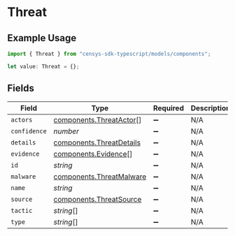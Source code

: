 # Threat

## Example Usage

```typescript
import { Threat } from "censys-sdk-typescript/models/components";

let value: Threat = {};
```

## Fields

| Field                                                                | Type                                                                 | Required                                                             | Description                                                          |
| -------------------------------------------------------------------- | -------------------------------------------------------------------- | -------------------------------------------------------------------- | -------------------------------------------------------------------- |
| `actors`                                                             | [components.ThreatActor](../../models/components/threatactor.md)[]   | :heavy_minus_sign:                                                   | N/A                                                                  |
| `confidence`                                                         | *number*                                                             | :heavy_minus_sign:                                                   | N/A                                                                  |
| `details`                                                            | [components.ThreatDetails](../../models/components/threatdetails.md) | :heavy_minus_sign:                                                   | N/A                                                                  |
| `evidence`                                                           | [components.Evidence](../../models/components/evidence.md)[]         | :heavy_minus_sign:                                                   | N/A                                                                  |
| `id`                                                                 | *string*                                                             | :heavy_minus_sign:                                                   | N/A                                                                  |
| `malware`                                                            | [components.ThreatMalware](../../models/components/threatmalware.md) | :heavy_minus_sign:                                                   | N/A                                                                  |
| `name`                                                               | *string*                                                             | :heavy_minus_sign:                                                   | N/A                                                                  |
| `source`                                                             | [components.ThreatSource](../../models/components/threatsource.md)   | :heavy_minus_sign:                                                   | N/A                                                                  |
| `tactic`                                                             | *string*[]                                                           | :heavy_minus_sign:                                                   | N/A                                                                  |
| `type`                                                               | *string*[]                                                           | :heavy_minus_sign:                                                   | N/A                                                                  |